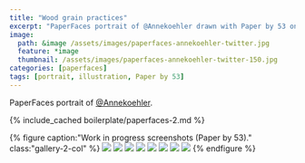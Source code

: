 ```yaml
---
title: "Wood grain practices"
excerpt: "PaperFaces portrait of @Annekoehler drawn with Paper by 53 on an iPad."
image: 
  path: &image /assets/images/paperfaces-annekoehler-twitter.jpg 
  feature: *image
  thumbnail: /assets/images/paperfaces-annekoehler-twitter-150.jpg
categories: [paperfaces]
tags: [portrait, illustration, Paper by 53]
---
```


PaperFaces portrait of [@Annekoehler](https://twitter.com/Annekoehler).

{% include_cached boilerplate/paperfaces-2.md %}

{% figure caption:"Work in progress screenshots (Paper by 53)." class:"gallery-2-col" %}
[![](/assets/images/paperfaces-annekoehler-process-1-600.jpg)](/assets/images/paperfaces-annekoehler-process-1-lg.jpg)
[![](/assets/images/paperfaces-annekoehler-process-2-600.jpg)](/assets/images/paperfaces-annekoehler-process-2-lg.jpg)
[![](/assets/images/paperfaces-annekoehler-process-3-600.jpg)](/assets/images/paperfaces-annekoehler-process-3-lg.jpg)
[![](/assets/images/paperfaces-annekoehler-process-4-600.jpg)](/assets/images/paperfaces-annekoehler-process-4-lg.jpg)
[![](/assets/images/paperfaces-annekoehler-process-5-600.jpg)](/assets/images/paperfaces-annekoehler-process-5-lg.jpg)
[![](/assets/images/paperfaces-annekoehler-process-6-600.jpg)](/assets/images/paperfaces-annekoehler-process-6-lg.jpg)
[![](/assets/images/paperfaces-annekoehler-process-7-600.jpg)](/assets/images/paperfaces-annekoehler-process-7-lg.jpg)
[![](/assets/images/paperfaces-annekoehler-process-8-600.jpg)](/assets/images/paperfaces-annekoehler-process-8-lg.jpg)
{% endfigure %}
